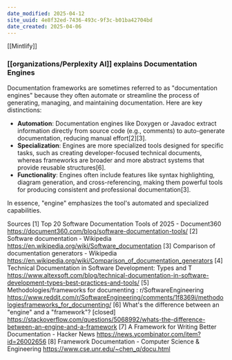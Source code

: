 ```yaml
---
date_modified: 2025-04-12
site_uuid: 4e8f32ed-7436-493c-9f3c-b01ba42704bd
date_created: 2025-04-06
---
```


[[Mintlify]]

### [[organizations/Perplexity AI]] explains Documentation Engines
Documentation frameworks are sometimes referred to as "documentation engines" because they often automate or streamline the process of generating, managing, and maintaining documentation. Here are key distinctions:

- **Automation**: Documentation engines like Doxygen or Javadoc extract information directly from source code (e.g., comments) to auto-generate documentation, reducing manual effort[2][3].
- **Specialization**: Engines are more specialized tools designed for specific tasks, such as creating developer-focused technical documents, whereas frameworks are broader and more abstract systems that provide reusable structures[6].
- **Functionality**: Engines often include features like syntax highlighting, diagram generation, and cross-referencing, making them powerful tools for producing consistent and professional documentation[3].

In essence, "engine" emphasizes the tool's automated and specialized capabilities.

Sources
[1] Top 20 Software Documentation Tools of 2025 - Document360 https://document360.com/blog/software-documentation-tools/
[2] Software documentation - Wikipedia https://en.wikipedia.org/wiki/Software_documentation
[3] Comparison of documentation generators - Wikipedia https://en.wikipedia.org/wiki/Comparison_of_documentation_generators
[4] Technical Documentation in Software Development: Types and T https://www.altexsoft.com/blog/technical-documentation-in-software-development-types-best-practices-and-tools/
[5] Methodologies/frameworks for documenting : r/SoftwareEngineering https://www.reddit.com/r/SoftwareEngineering/comments/1f8369i/methodologiesframeworks_for_documenting/
[6] What's the difference between an "engine" and a "framework"? [closed] https://stackoverflow.com/questions/5068992/whats-the-difference-between-an-engine-and-a-framework
[7] A Framework for Writing Better Documentation - Hacker News https://news.ycombinator.com/item?id=26002656
[8] Framework Documentation - Computer Science & Engineering https://www.cse.unr.edu/~chen_q/docu.html